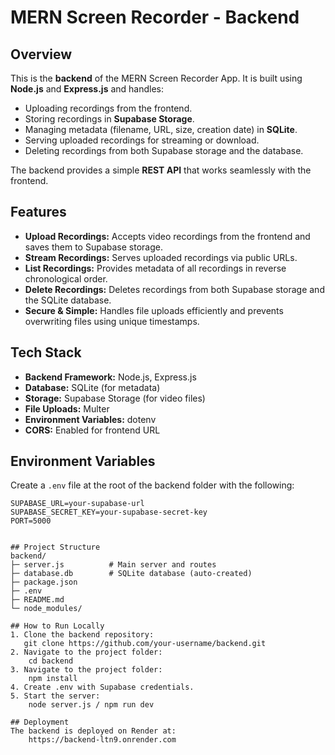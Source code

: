 # MERN Screen Recorder - Backend

## Overview
This is the **backend** of the MERN Screen Recorder App. It is built using **Node.js** and **Express.js** and handles:

- Uploading recordings from the frontend.
- Storing recordings in **Supabase Storage**.
- Managing metadata (filename, URL, size, creation date) in **SQLite**.
- Serving uploaded recordings for streaming or download.
- Deleting recordings from both Supabase storage and the database.

The backend provides a simple **REST API** that works seamlessly with the frontend.

## Features
- **Upload Recordings:** Accepts video recordings from the frontend and saves them to Supabase storage.
- **Stream Recordings:** Serves uploaded recordings via public URLs.
- **List Recordings:** Provides metadata of all recordings in reverse chronological order.
- **Delete Recordings:** Deletes recordings from both Supabase storage and the SQLite database.
- **Secure & Simple:** Handles file uploads efficiently and prevents overwriting files using unique timestamps.

## Tech Stack
- **Backend Framework:** Node.js, Express.js
- **Database:** SQLite (for metadata)
- **Storage:** Supabase Storage (for video files)
- **File Uploads:** Multer
- **Environment Variables:** dotenv
- **CORS:** Enabled for frontend URL

## Environment Variables
Create a `.env` file at the root of the backend folder with the following:

```env
SUPABASE_URL=your-supabase-url
SUPABASE_SECRET_KEY=your-supabase-secret-key
PORT=5000


## Project Structure
backend/
├─ server.js          # Main server and routes
├─ database.db        # SQLite database (auto-created)
├─ package.json
├─ .env
├─ README.md
└─ node_modules/

## How to Run Locally
1. Clone the backend repository:
   git clone https://github.com/your-username/backend.git
2. Navigate to the project folder:
    cd backend
3. Navigate to the project folder:
    npm install
4. Create .env with Supabase credentials.
5. Start the server:
    node server.js / npm run dev

## Deployment
The backend is deployed on Render at:
    https://backend-ltn9.onrender.com